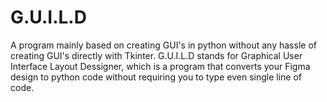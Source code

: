 # G.U.I.L.D
A program mainly based on creating GUI's in python without any hassle of creating GUI's directly with Tkinter. G.U.I.L.D stands for Graphical User Interface Layout Dessigner, which is a program that converts your Figma design to python code without requiring you to type even single line of code.
